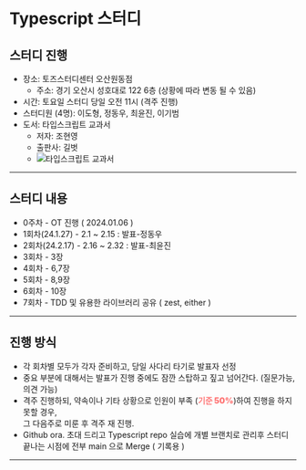 # Typescript 스터디 

## 스터디 진행

- 장소: 토즈스터디센터 오산원동점 
  - 주소: 경기 오산시 성호대로 122 6층 (상황에 따라 변동 될 수 있음)
- 시간: 토요일 스터디 당일 오전 11시 (격주 진행)
- 스터디원 (4명): 이도형, 정동우, 최윤진, 이기범
- 도서: 타입스크립트 교과서 
  - 저자: 조현영
  - 출판사: 길벗
  - ![타입스크립트 교과서](https://shopping-phinf.pstatic.net/main_4173630/41736307631.20230822103244.jpg?type=w300)

---
## 스터디 내용

- 0주차 - OT 진행 ( 2024.01.06 )
- 1회차(24.1.27) - 2.1 ~ 2.15 : 발표-정동우
- 2회차(24.2.17) - 2.16 ~ 2.32 : 발표-최윤진
- 3회차 - 3장
- 4회차 - 6,7장
- 5회차 - 8,9장
- 6회차 - 10장
- 7회차 - TDD 및 유용한 라이브러리 공유 ( zest, either )

---
## 진행 방식

- 각 회차별 모두가 각자 준비하고, 당일 사다리 타기로 발표자 선정
- 중요 부분에 대해서는 발표가 진행 중에도 잠깐 스탑하고 짚고 넘어간다. (질문가능, 의견 가능)
- 격주 진행하되, 약속이나 기타 상황으로 인원이 부족
  (<span style="color:#f77; font-weight:900;">기준 50%</span>)하여 진행을 하지 못할 경우, <br />
  그 다음주로 미룬 후 격주 재 진행.
- Github ora. 초대 드리고 Typescript repo 실습에 개별 브랜치로 관리후 스터디 끝나는 시점에 전부 main 으로 Merge ( 기록용 )

---
